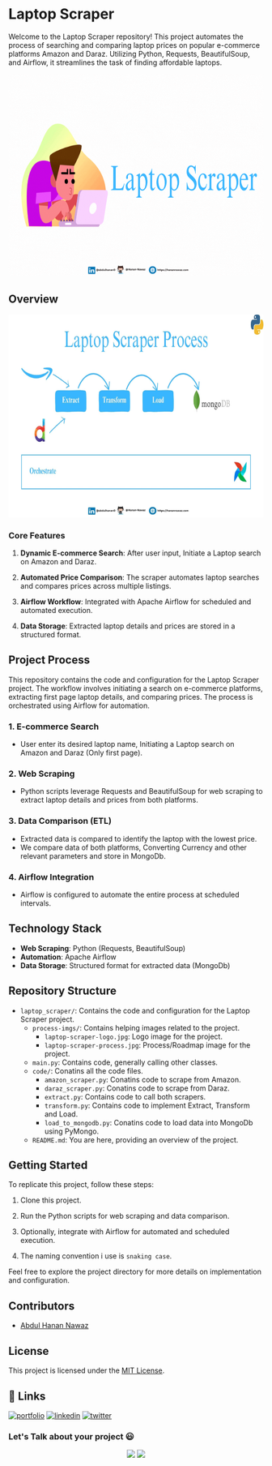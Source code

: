 # Laptop Scraper

Welcome to the Laptop Scraper repository! This project automates the process of searching and comparing laptop prices on popular e-commerce platforms Amazon and Daraz. Utilizing Python, Requests, BeautifulSoup, and Airflow, it streamlines the task of finding affordable laptops.

<img src="/process-imgs/laptop-scraper-logo.gif" width="100%" height="400px" />

## Overview

<img src="/process-imgs/laptop-scraper-process.jpg" width="100%" height="400px" />

### Core Features

1. **Dynamic E-commerce Search**: After user input, Initiate a Laptop search on Amazon and Daraz.

2. **Automated Price Comparison**: The scraper automates laptop searches and compares prices across multiple listings.

3. **Airflow Workflow**: Integrated with Apache Airflow for scheduled and automated execution.

4. **Data Storage**: Extracted laptop details and prices are stored in a structured format.

## Project Process

This repository contains the code and configuration for the Laptop Scraper project. The workflow involves initiating a search on e-commerce platforms, extracting first page laptop details, and comparing prices. The process is orchestrated using Airflow for automation.

### 1. E-commerce Search

- User enter its desired laptop name, Initiating a Laptop search on Amazon and Daraz (Only first page).

### 2. Web Scraping

- Python scripts leverage Requests and BeautifulSoup for web scraping to extract laptop details and prices from both platforms.

### 3. Data Comparison (ETL)

- Extracted data is compared to identify the laptop with the lowest price.
- We compare data of both platforms, Converting Currency and other relevant parameters and store in MongoDb.

### 4. Airflow Integration

- Airflow is configured to automate the entire process at scheduled intervals.

## Technology Stack

- **Web Scraping**: Python (Requests, BeautifulSoup)
- **Automation**: Apache Airflow
- **Data Storage**: Structured format for extracted data (MongoDb)

## Repository Structure

- `laptop_scraper/`: Contains the code and configuration for the Laptop Scraper project.
  - `process-imgs/`: Contains helping images related to the project.
    - `laptop-scraper-logo.jpg`: Logo image for the project.
    - `laptop-scraper-process.jpg`: Process/Roadmap image for the project.
  - `main.py`: Contains code, generally calling other classes.
  - `code/`: Conatins all the code files.
    - `amazon_scraper.py`: Conatins code to scrape from Amazon.
    - `daraz_scraper.py`: Conatins code to scrape from Daraz.
    - `extract.py`: Contains code to call both scrapers.
    - `transform.py`: Contains code to implement Extract, Transform and Load.
    - `load_to_mongodb.py`: Conatins code to load data into MongoDb using PyMongo.
  - `README.md`: You are here, providing an overview of the project.

## Getting Started

To replicate this project, follow these steps:

1. Clone this project.

2. Run the Python scripts for web scraping and data comparison.

3. Optionally, integrate with Airflow for automated and scheduled execution.

4. The naming convention i use is `snaking case`.

Feel free to explore the project directory for more details on implementation and configuration.

## Contributors

- [Abdul Hanan Nawaz](https://www.github.com/Hanan-Nawaz) 

## License

This project is licensed under the [MIT License](LICENSE).

## 🔗 Links
[![portfolio](https://img.shields.io/badge/my_portfolio-000?style=for-the-badge&logo=ko-fi&logoColor=white)](https://hanannawaz.com/)
[![linkedin](https://img.shields.io/badge/linkedin-0A66C2?style=for-the-badge&logo=linkedin&logoColor=white)](https://www.linkedin.com/in/abdulhanan0/)
[![twitter](https://img.shields.io/badge/twitter-1DA1F2?style=for-the-badge&logo=twitter&logoColor=white)](https://twitter.com/HananNawaz0/)

<h3 align="left">Let's Talk about your project 😃 </h3>
<p align="center">
<a href="https://www.upwork.com/freelancers/~yourupworkprofile"><img src="https://img.shields.io/badge/-Abdul%20Hanan%20Nawaz-6fda44?style=flat&logo=upwork&logoColor=white"/></a>
<a href="https://www.fiverr.com/yourfiverrprofile"><img src="https://img.shields.io/badge/-Abdul%20Hanan%20Nawaz-00b22d?style=flat&logo=Fiverr&logoColor=white"/></a>
